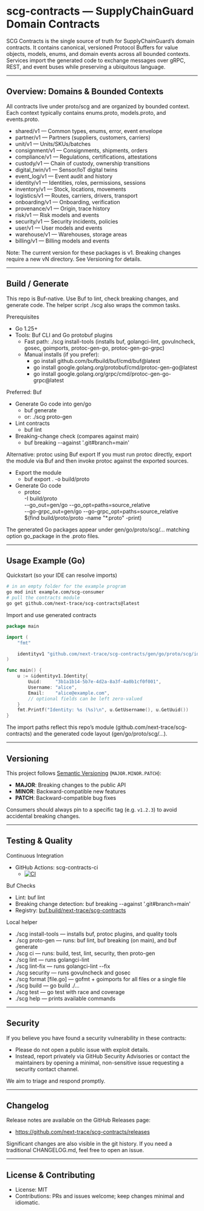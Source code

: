 # scg-contracts — SupplyChainGuard Domain Contracts

SCG Contracts is the single source of truth for SupplyChainGuard’s domain contracts. It contains canonical, versioned Protocol Buffers for value objects, models, enums, and domain events across all bounded contexts. Services import the generated code to exchange messages over gRPC, REST, and event buses while preserving a ubiquitous language.

---

## Overview: Domains & Bounded Contexts

All contracts live under proto/scg and are organized by bounded context. Each context typically contains enums.proto, models.proto, and events.proto.

- shared/v1 — Common types, enums, error, event envelope
- partner/v1 — Partners (suppliers, customers, carriers)
- unit/v1 — Units/SKUs/batches
- consignment/v1 — Consignments, shipments, orders
- compliance/v1 — Regulations, certifications, attestations
- custody/v1 — Chain of custody, ownership transitions
- digital_twin/v1 — Sensor/IoT digital twins
- event_log/v1 — Event audit and history
- identity/v1 — Identities, roles, permissions, sessions
- inventory/v1 — Stock, locations, movements
- logistics/v1 — Routes, carriers, drivers, transport
- onboarding/v1 — Onboarding, verification
- provenance/v1 — Origin, trace history
- risk/v1 — Risk models and events
- security/v1 — Security incidents, policies
- user/v1 — User models and events
- warehouse/v1 — Warehouses, storage areas
- billing/v1 — Billing models and events

Note: The current version for these packages is v1. Breaking changes require a new vN directory. See Versioning for details.

---

## Build / Generate

This repo is Buf-native. Use Buf to lint, check breaking changes, and generate code. The helper script ./scg also wraps the common tasks.

Prerequisites
- Go 1.25+
- Tools: Buf CLI and Go protobuf plugins
  - Fast path: ./scg install-tools (installs buf, golangci-lint, govulncheck, gosec, goimports, protoc-gen-go, protoc-gen-go-grpc)
  - Manual installs (if you prefer):
    - go install github.com/bufbuild/buf/cmd/buf@latest
    - go install google.golang.org/protobuf/cmd/protoc-gen-go@latest
    - go install google.golang.org/grpc/cmd/protoc-gen-go-grpc@latest

Preferred: Buf
- Generate Go code into gen/go
  - buf generate
  - or: ./scg proto-gen
- Lint contracts
  - buf lint
- Breaking-change check (compares against main)
  - buf breaking --against '.git#branch=main'

Alternative: protoc using Buf export
If you must run protoc directly, export the module via Buf and then invoke protoc against the exported sources.

- Export the module
  - buf export . -o build/proto
- Generate Go code
  - protoc \
    -I build/proto \
    --go_out=gen/go --go_opt=paths=source_relative \
    --go-grpc_out=gen/go --go-grpc_opt=paths=source_relative \
    $(find build/proto/proto -name "*.proto" -print)

The generated Go packages appear under gen/go/proto/scg/... matching option go_package in the .proto files.

---

## Usage Example (Go)

Quickstart (so your IDE can resolve imports)

```sh
# in an empty folder for the example program
go mod init example.com/scg-consumer
# pull the contracts module
go get github.com/next-trace/scg-contracts@latest
```

Import and use generated contracts

```go
package main

import (
    "fmt"

    identityv1 "github.com/next-trace/scg-contracts/gen/go/proto/scg/identity/v1"
)

func main() {
    u := &identityv1.Identity{
        Uuid:     "3b1a1b14-5b7e-4d2a-8a3f-4a0b1cf0f001",
        Username: "alice",
        Email:    "alice@example.com",
        // optional fields can be left zero-valued
    }
    fmt.Printf("Identity: %s (%s)\n", u.GetUsername(), u.GetUuid())
}
```

The import paths reflect this repo’s module (github.com/next-trace/scg-contracts) and the generated code layout (gen/go/proto/scg/...).

---

## Versioning

This project follows [Semantic Versioning](https://semver.org/) (`MAJOR.MINOR.PATCH`):

- **MAJOR**: Breaking changes to the public API
- **MINOR**: Backward-compatible new features
- **PATCH**: Backward-compatible bug fixes

Consumers should always pin to a specific tag (e.g. `v1.2.3`) to avoid accidental breaking changes.

---

## Testing & Quality

Continuous Integration

- GitHub Actions: scg-contracts-ci
  - [![CI](https://github.com/next-trace/scg-contracts/actions/workflows/ci.yml/badge.svg?branch=main)](https://github.com/next-trace/scg-contracts/actions/workflows/ci.yml)

Buf Checks

- Lint: buf lint
- Breaking change detection: buf breaking --against '.git#branch=main'
- Registry: [buf.build/next-trace/scg-contracts](https://buf.build/next-trace/scg-contracts)

Local helper
- ./scg install-tools — installs buf, protoc plugins, and quality tools
- ./scg proto-gen — runs: buf lint, buf breaking (on main), and buf generate
- ./scg ci — runs: build, test, lint, security, then proto-gen
- ./scg lint — runs golangci-lint
- ./scg lint-fix — runs golangci-lint --fix
- ./scg security — runs govulncheck and gosec
- ./scg format [file.go] — gofmt + goimports for all files or a single file
- ./scg build — go build ./...
- ./scg test — go test with race and coverage
- ./scg help — prints available commands

---

## Security

If you believe you have found a security vulnerability in these contracts:
- Please do not open a public issue with exploit details.
- Instead, report privately via GitHub Security Advisories or contact the maintainers by opening a minimal, non-sensitive issue requesting a security contact channel.

We aim to triage and respond promptly.

---

## Changelog

Release notes are available on the GitHub Releases page:
- https://github.com/next-trace/scg-contracts/releases

Significant changes are also visible in the git history. If you need a traditional CHANGELOG.md, feel free to open an issue.

---
## License & Contributing
- License: MIT
- Contributions: PRs and issues welcome; keep changes minimal and idiomatic.
